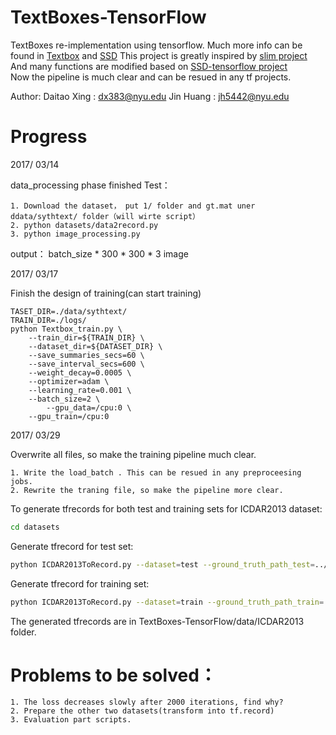 # TextBoxes-TensorFlow
TextBoxes re-implementation using tensorflow.
Much more info can be found in [Textbox](https://arxiv.org/pdf/1611.06779.pdf) and [SSD](https://arxiv.org/abs/1512.02325)
This project is greatly inspired by [slim project](https://github.com/tensorflow/models/tree/master/slim)  
And many functions are modified based on [SSD-tensorflow project](https://github.com/balancap/SSD-Tensorflow)  
Now the pipeline is much clear and can be resued in any tf projects.

Author: 
	Daitao Xing : dx383@nyu.edu
	Jin Huang   : jh5442@nyu.edu

# Progress
2017/ 03/14  

data_processing phase finished
Test：

	1. Download the dataset， put 1/ folder and gt.mat uner ddata/sythtext/ folder（will wirte script）   
	2. python datasets/data2record.py    
	3. python image_processing.py    
	
output： batch_size * 300 * 300 * 3 image

2017/ 03/17  

Finish the design of training(can start training)	

	TASET_DIR=./data/sythtext/
	TRAIN_DIR=./logs/
	python Textbox_train.py \
		--train_dir=${TRAIN_DIR} \
		--dataset_dir=${DATASET_DIR} \
		--save_summaries_secs=60 \
		--save_interval_secs=600 \
		--weight_decay=0.0005 \
		--optimizer=adam \
		--learning_rate=0.001 \
		--batch_size=2 \
	    	--gpu_data=/cpu:0 \
		--gpu_train=/cpu:0
		
2017/ 03/29

Overwrite all files, so make the training pipeline much clear.
	
	1. Write the load_batch . This can be resued in any preproceesing jobs.
	2. Rewrite the traning file, so make the pipeline more clear.
	

To generate tfrecords for both test and training sets for ICDAR2013 dataset:
```bash
cd datasets
```
Generate tfrecord for test set:
```bash
python ICDAR2013ToRecord.py --dataset=test --ground_truth_path_test=../data/ICDAR2013/ICDAR-Test-GT/
```
Generate tfrecord for training set:
```bash
python ICDAR2013ToRecord.py --dataset=train --ground_truth_path_train=../data/ICDAR2013/ICDAR-Training-GT/
```
The generated tfrecords are in TextBoxes-TensorFlow/data/ICDAR2013 folder.

# Problems to be solved： 
	1. The loss decreases slowly after 2000 iterations, find why?		
	2. Prepare the other two datasets(transform into tf.record)
	3. Evaluation part scripts.


